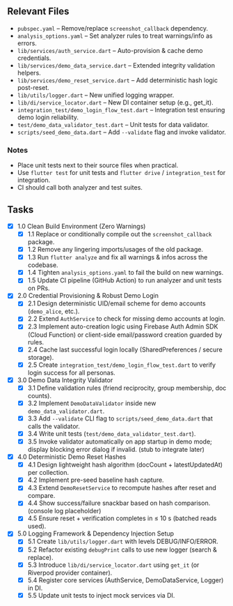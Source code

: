 ## Relevant Files

- `pubspec.yaml` – Remove/replace `screenshot_callback` dependency.
- `analysis_options.yaml` – Set analyzer rules to treat warnings/info as errors.
- `lib/services/auth_service.dart` – Auto-provision & cache demo credentials.
- `lib/services/demo_data_service.dart` – Extended integrity validation helpers.
- `lib/services/demo_reset_service.dart` – Add deterministic hash logic post-reset.
- `lib/utils/logger.dart` – New unified logging wrapper.
- `lib/di/service_locator.dart` – New DI container setup (e.g., get_it).
- `integration_test/demo_login_flow_test.dart` – Integration test ensuring demo login reliability.
- `test/demo_data_validator_test.dart` – Unit tests for data validator.
- `scripts/seed_demo_data.dart` – Add `--validate` flag and invoke validator.

### Notes

- Place unit tests next to their source files when practical.
- Use `flutter test` for unit tests and `flutter drive` / `integration_test` for integration.
- CI should call both analyzer and test suites.

## Tasks

- [x] 1.0 Clean Build Environment (Zero Warnings)
  - [x] 1.1 Replace or conditionally compile out the `screenshot_callback` package.
  - [x] 1.2 Remove any lingering imports/usages of the old package.
  - [x] 1.3 Run `flutter analyze` and fix all warnings & infos across the codebase.
  - [x] 1.4 Tighten `analysis_options.yaml` to fail the build on new warnings.
  - [x] 1.5 Update CI pipeline (GitHub Action) to run analyzer and unit tests on PRs.

- [x] 2.0 Credential Provisioning & Robust Demo Login
  - [x] 2.1 Design deterministic UID/email scheme for demo accounts (`demo_alice`, etc.).
  - [x] 2.2 Extend `AuthService` to check for missing demo accounts at login.
  - [x] 2.3 Implement auto-creation logic using Firebase Auth Admin SDK (Cloud Function) or client-side email/password creation guarded by rules.
  - [x] 2.4 Cache last successful login locally (SharedPreferences / secure storage).
  - [x] 2.5 Create `integration_test/demo_login_flow_test.dart` to verify login success for all personas.

- [x] 3.0 Demo Data Integrity Validator
  - [x] 3.1 Define validation rules (friend reciprocity, group membership, doc counts).
  - [x] 3.2 Implement `DemoDataValidator` inside new `demo_data_validator.dart`.
  - [x] 3.3 Add `--validate` CLI flag to `scripts/seed_demo_data.dart` that calls the validator.
  - [x] 3.4 Write unit tests (`test/demo_data_validator_test.dart`).
  - [x] 3.5 Invoke validator automatically on app startup in demo mode; display blocking error dialog if invalid. (stub to integrate later)

- [x] 4.0 Deterministic Demo Reset Hashes
  - [x] 4.1 Design lightweight hash algorithm (docCount + latestUpdatedAt) per collection.
  - [x] 4.2 Implement pre-seed baseline hash capture.
  - [x] 4.3 Extend `DemoResetService` to recompute hashes after reset and compare.
  - [x] 4.4 Show success/failure snackbar based on hash comparison. (console log placeholder)
  - [x] 4.5 Ensure reset + verification completes in ≤ 10 s (batched reads used).

- [x] 5.0 Logging Framework & Dependency Injection Setup
  - [x] 5.1 Create `lib/utils/logger.dart` with levels DEBUG/INFO/ERROR.
  - [x] 5.2 Refactor existing `debugPrint` calls to use new logger (search & replace).
  - [x] 5.3 Introduce `lib/di/service_locator.dart` using `get_it` (or Riverpod provider container).
  - [x] 5.4 Register core services (AuthService, DemoDataService, Logger) in DI.
  - [x] 5.5 Update unit tests to inject mock services via DI. 